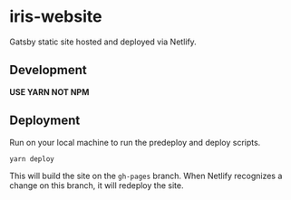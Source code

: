 # iris-website

Gatsby static site hosted and deployed via Netlify.

## Development

**USE YARN NOT NPM**

## Deployment

Run on your local machine to run the predeploy and deploy scripts.

```
yarn deploy
```
This will build the site on the `gh-pages` branch. When Netlify recognizes a change on this branch, it will redeploy the site.
